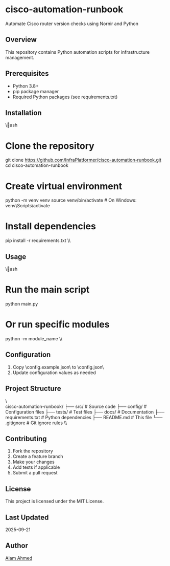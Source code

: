 # cisco-automation-runbook

Automate Cisco router version checks using Nornir and Python

## Overview

This repository contains Python automation scripts for infrastructure management.

## Prerequisites

- Python 3.8+
- pip package manager
- Required Python packages (see requirements.txt)

## Installation

\\\ash
# Clone the repository
git clone https://github.com/InfraPlatformer/cisco-automation-runbook.git
cd cisco-automation-runbook

# Create virtual environment
python -m venv venv
source venv/bin/activate  # On Windows: venv\Scripts\activate

# Install dependencies
pip install -r requirements.txt
\\\

## Usage

\\\ash
# Run the main script
python main.py

# Or run specific modules
python -m module_name
\\\

## Configuration

1. Copy \config.example.json\ to \config.json\
2. Update configuration values as needed

## Project Structure

\\\
cisco-automation-runbook/
├── src/                    # Source code
├── config/                 # Configuration files
├── tests/                  # Test files
├── docs/                   # Documentation
├── requirements.txt        # Python dependencies
├── README.md              # This file
└── .gitignore             # Git ignore rules
\\\

## Contributing

1. Fork the repository
2. Create a feature branch
3. Make your changes
4. Add tests if applicable
5. Submit a pull request

## License

This project is licensed under the MIT License.

## Last Updated

2025-09-21

## Author

[Alam Ahmed](https://github.com/InfraPlatformer)
